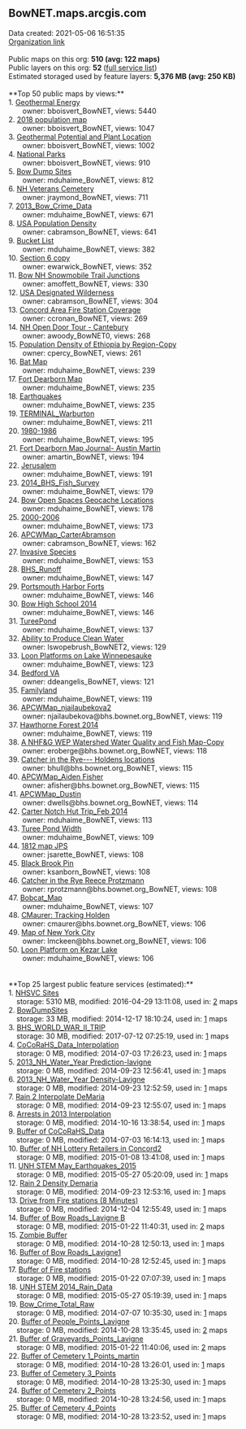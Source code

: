 <h2>BowNET.maps.arcgis.com</h2> Data created: 2021-05-06 16:51:35 <br /><a target='new' href='https://BowNET.maps.arcgis.com'>Organization link</a><br /><br />Public maps on this org: <b>510 (avg: 122 maps)</b><br />Public layers on this org: <b>52 </b>(<a target='new' href='https://services.arcgis.com/63cSRCcqLtJKDSR2/ArcGIS/rest/services'>full service list</a>)<br />Estimated storaged used by feature layers: <b>5,376 MB (avg: 250 KB)</b><br /><br />**Top 50 public maps by views:**<br />  1. <a target='new' href='https://www.arcgis.com/home/item.html?id=9ad1a71346ec40c6a938e14824179fb8'>Geothermal Energy</a> <br />  &nbsp;&nbsp;&nbsp;&nbsp; &nbsp;&nbsp;owner: bboisvert_BowNET, views: 5440<br />  2. <a target='new' href='https://www.arcgis.com/home/item.html?id=18869f7551d1431dba1fc9f4eab28ecc'>2018 population map</a> <br />  &nbsp;&nbsp;&nbsp;&nbsp; &nbsp;&nbsp;owner: bboisvert_BowNET, views: 1047<br />  3. <a target='new' href='https://www.arcgis.com/home/item.html?id=abff6baded0441678dec5dd3fff1ea36'>Geothermal Potential and Plant Location</a> <br />  &nbsp;&nbsp;&nbsp;&nbsp; &nbsp;&nbsp;owner: bboisvert_BowNET, views: 1002<br />  4. <a target='new' href='https://www.arcgis.com/home/item.html?id=8b03aa2b25244582ba875cfb17faf7ed'>National Parks</a> <br />  &nbsp;&nbsp;&nbsp;&nbsp; &nbsp;&nbsp;owner: bboisvert_BowNET, views: 910<br />  5. <a target='new' href='https://www.arcgis.com/home/item.html?id=3a0154b8e935481390d5a52d8a2add2f'>Bow Dump Sites</a> <br />  &nbsp;&nbsp;&nbsp;&nbsp; &nbsp;&nbsp;owner: mduhaime_BowNET, views: 812<br />  6. <a target='new' href='https://www.arcgis.com/home/item.html?id=c87b786885384276b07cfc327f6e5dd0'>NH Veterans Cemetery</a> <br />  &nbsp;&nbsp;&nbsp;&nbsp; &nbsp;&nbsp;owner: jraymond_BowNET, views: 711<br />  7. <a target='new' href='https://www.arcgis.com/home/item.html?id=1ce02a354c9445f8b881bdb6ba72a9ea'>2013_Bow_Crime_Data</a> <br />  &nbsp;&nbsp;&nbsp;&nbsp; &nbsp;&nbsp;owner: mduhaime_BowNET, views: 671<br />  8. <a target='new' href='https://www.arcgis.com/home/item.html?id=ce08cce77a67411f962e1fd6713198a7'>USA Population Density</a> <br />  &nbsp;&nbsp;&nbsp;&nbsp; &nbsp;&nbsp;owner: cabramson_BowNET, views: 641<br />  9. <a target='new' href='https://www.arcgis.com/home/item.html?id=e746010ef0a64040a04c84e4f83c47c6'>Bucket List</a> <br />  &nbsp;&nbsp;&nbsp;&nbsp; &nbsp;&nbsp;owner: mduhaime_BowNET, views: 382<br />  10. <a target='new' href='https://www.arcgis.com/home/item.html?id=82f8266608fa4bf1a365ee43f86ca271'>Section 6 copy</a> <br />  &nbsp;&nbsp;&nbsp;&nbsp; &nbsp;&nbsp;owner: ewarwick_BowNET, views: 352<br />  11. <a target='new' href='https://www.arcgis.com/home/item.html?id=a11f8b8fb5ee48068bfd9d04076bdb42'>Bow NH Snowmobile Trail Junctions</a> <br />  &nbsp;&nbsp;&nbsp;&nbsp; &nbsp;&nbsp;owner: amoffett_BowNET, views: 330<br />  12. <a target='new' href='https://www.arcgis.com/home/item.html?id=4ba1efe0baa645f2afd47f16d0c9b448'>USA Designated Wilderness</a> <br />  &nbsp;&nbsp;&nbsp;&nbsp; &nbsp;&nbsp;owner: cabramson_BowNET, views: 304<br />  13. <a target='new' href='https://www.arcgis.com/home/item.html?id=7a6e25d675a440bca7d6ab899250d575'>Concord Area Fire Station Coverage</a> <br />  &nbsp;&nbsp;&nbsp;&nbsp; &nbsp;&nbsp;owner: ccronan_BowNET, views: 269<br />  14. <a target='new' href='https://www.arcgis.com/home/item.html?id=ab25bb95d4b44bbb9111e3198c708f25'>NH Open Door Tour - Cantebury</a> <br />  &nbsp;&nbsp;&nbsp;&nbsp; &nbsp;&nbsp;owner: awoody_BowNET0, views: 268<br />  15. <a target='new' href='https://www.arcgis.com/home/item.html?id=8aed05d3866042279f7de3d14c221d08'>Population Density of Ethiopia by Region-Copy</a> <br />  &nbsp;&nbsp;&nbsp;&nbsp; &nbsp;&nbsp;owner: cpercy_BowNET, views: 261<br />  16. <a target='new' href='https://www.arcgis.com/home/item.html?id=dd90d8421d5c4436b418ee2a71430721'>Bat Map</a> <br />  &nbsp;&nbsp;&nbsp;&nbsp; &nbsp;&nbsp;owner: mduhaime_BowNET, views: 239<br />  17. <a target='new' href='https://www.arcgis.com/home/item.html?id=ad9bad6516894b1e9f7c917a429e7081'>Fort Dearborn Map</a> <br />  &nbsp;&nbsp;&nbsp;&nbsp; &nbsp;&nbsp;owner: mduhaime_BowNET, views: 235<br />  18. <a target='new' href='https://www.arcgis.com/home/item.html?id=920894163ff94773b5ef7be7e7dd11d1'>Earthquakes</a> <br />  &nbsp;&nbsp;&nbsp;&nbsp; &nbsp;&nbsp;owner: mduhaime_BowNET, views: 235<br />  19. <a target='new' href='https://www.arcgis.com/home/item.html?id=f20933d3678c40d2bba68b62703a23d5'>TERMINAL_Warburton</a> <br />  &nbsp;&nbsp;&nbsp;&nbsp; &nbsp;&nbsp;owner: mduhaime_BowNET, views: 211<br />  20. <a target='new' href='https://www.arcgis.com/home/item.html?id=f1a3af741a97499fbb5af217c7b0dc06'>1980-1986</a> <br />  &nbsp;&nbsp;&nbsp;&nbsp; &nbsp;&nbsp;owner: mduhaime_BowNET, views: 195<br />  21. <a target='new' href='https://www.arcgis.com/home/item.html?id=888e89ea3de0403793be21541c1d7703'>Fort Dearborn Map Journal- Austin Martin</a> <br />  &nbsp;&nbsp;&nbsp;&nbsp; &nbsp;&nbsp;owner: amartin_BowNET, views: 194<br />  22. <a target='new' href='https://www.arcgis.com/home/item.html?id=b3438a8627354054bb7fbf218524c175'>Jerusalem</a> <br />  &nbsp;&nbsp;&nbsp;&nbsp; &nbsp;&nbsp;owner: mduhaime_BowNET, views: 191<br />  23. <a target='new' href='https://www.arcgis.com/home/item.html?id=e39ff65af6334d99a3a96229efd00ea8'>2014_BHS_Fish_Survey</a> <br />  &nbsp;&nbsp;&nbsp;&nbsp; &nbsp;&nbsp;owner: mduhaime_BowNET, views: 179<br />  24. <a target='new' href='https://www.arcgis.com/home/item.html?id=976c1eac13ef4028bf6d5a413bdbdc3d'>Bow Open Spaces Geocache Locations</a> <br />  &nbsp;&nbsp;&nbsp;&nbsp; &nbsp;&nbsp;owner: mduhaime_BowNET, views: 178<br />  25. <a target='new' href='https://www.arcgis.com/home/item.html?id=74cb12c13abb480098ff6014f87df459'>2000-2006</a> <br />  &nbsp;&nbsp;&nbsp;&nbsp; &nbsp;&nbsp;owner: mduhaime_BowNET, views: 173<br />  26. <a target='new' href='https://www.arcgis.com/home/item.html?id=857eecca378f4cc4a0b02b7d5763e0b3'>APCWMap_CarterAbramson</a> <br />  &nbsp;&nbsp;&nbsp;&nbsp; &nbsp;&nbsp;owner: cabramson_BowNET, views: 162<br />  27. <a target='new' href='https://www.arcgis.com/home/item.html?id=41c212e59fa34b85a8c96c56a6e53f48'>Invasive Species</a> <br />  &nbsp;&nbsp;&nbsp;&nbsp; &nbsp;&nbsp;owner: mduhaime_BowNET, views: 153<br />  28. <a target='new' href='https://www.arcgis.com/home/item.html?id=4ebd375cc8f1484bafd6ca6d31681cf3'>BHS_Runoff</a> <br />  &nbsp;&nbsp;&nbsp;&nbsp; &nbsp;&nbsp;owner: mduhaime_BowNET, views: 147<br />  29. <a target='new' href='https://www.arcgis.com/home/item.html?id=6f862f4925d64bd9a496d31f21ef56dc'>Portsmouth Harbor Forts</a> <br />  &nbsp;&nbsp;&nbsp;&nbsp; &nbsp;&nbsp;owner: mduhaime_BowNET, views: 146<br />  30. <a target='new' href='https://www.arcgis.com/home/item.html?id=5b0b8b546ad94ecf948bf79a650c1bf2'>Bow High School 2014</a> <br />  &nbsp;&nbsp;&nbsp;&nbsp; &nbsp;&nbsp;owner: mduhaime_BowNET, views: 146<br />  31. <a target='new' href='https://www.arcgis.com/home/item.html?id=6ab0b04b75db44cb992d11fca97c44e7'>TureePond</a> <br />  &nbsp;&nbsp;&nbsp;&nbsp; &nbsp;&nbsp;owner: mduhaime_BowNET, views: 137<br />  32. <a target='new' href='https://www.arcgis.com/home/item.html?id=8a407bc1e5494277a8892048838e457a'>Ability to Produce Clean Water</a> <br />  &nbsp;&nbsp;&nbsp;&nbsp; &nbsp;&nbsp;owner: lswopebrush_BowNET2, views: 129<br />  33. <a target='new' href='https://www.arcgis.com/home/item.html?id=ec6fd385a89f48c7b951f7a06d64c21d'>Loon Platforms on Lake Winnepesauke</a> <br />  &nbsp;&nbsp;&nbsp;&nbsp; &nbsp;&nbsp;owner: mduhaime_BowNET, views: 123<br />  34. <a target='new' href='https://www.arcgis.com/home/item.html?id=130a41c5f68e49258bba63851fd148b8'>Bedford VA</a> <br />  &nbsp;&nbsp;&nbsp;&nbsp; &nbsp;&nbsp;owner: ddeangelis_BowNET, views: 121<br />  35. <a target='new' href='https://www.arcgis.com/home/item.html?id=a3e1fb7f3c844fe3a0d0ac580b063be2'>Familyland</a> <br />  &nbsp;&nbsp;&nbsp;&nbsp; &nbsp;&nbsp;owner: mduhaime_BowNET, views: 119<br />  36. <a target='new' href='https://www.arcgis.com/home/item.html?id=393686661eac406983b6ac53cc255963'>APCWMap_njailaubekova2</a> <br />  &nbsp;&nbsp;&nbsp;&nbsp; &nbsp;&nbsp;owner: njailaubekova@bhs.bownet.org_BowNET, views: 119<br />  37. <a target='new' href='https://www.arcgis.com/home/item.html?id=2b7889c083d14393a57e6d6b6fb7dd1c'>Hawthorne Forest 2014</a> <br />  &nbsp;&nbsp;&nbsp;&nbsp; &nbsp;&nbsp;owner: mduhaime_BowNET, views: 119<br />  38. <a target='new' href='https://www.arcgis.com/home/item.html?id=554976eb720d47e0849e3516e3f64c62'>A NHF&G WEP Watershed Water Quality and Fish Map-Copy</a> <br />  &nbsp;&nbsp;&nbsp;&nbsp; &nbsp;&nbsp;owner: eroberge@bhs.bownet.org_BowNET, views: 118<br />  39. <a target='new' href='https://www.arcgis.com/home/item.html?id=112d3ab404324532b7960b87e1f99580'>Catcher in the Rye--- Holdens locations</a> <br />  &nbsp;&nbsp;&nbsp;&nbsp; &nbsp;&nbsp;owner: bhull@bhs.bownet.org_BowNET, views: 115<br />  40. <a target='new' href='https://www.arcgis.com/home/item.html?id=6f1d425a1b1242bca9469bd49e7123e2'>APCWMap_Aiden Fisher</a> <br />  &nbsp;&nbsp;&nbsp;&nbsp; &nbsp;&nbsp;owner: afisher@bhs.bownet.org_BowNET, views: 115<br />  41. <a target='new' href='https://www.arcgis.com/home/item.html?id=abe46600dbfe45819ac495636f7471b7'>APCWMap_Dustin</a> <br />  &nbsp;&nbsp;&nbsp;&nbsp; &nbsp;&nbsp;owner: dwells@bhs.bownet.org_BowNET, views: 114<br />  42. <a target='new' href='https://www.arcgis.com/home/item.html?id=0fb99c5f40534634b5c7a26dbc47ae5a'>Carter Notch Hut Trip_Feb 2014</a> <br />  &nbsp;&nbsp;&nbsp;&nbsp; &nbsp;&nbsp;owner: mduhaime_BowNET, views: 113<br />  43. <a target='new' href='https://www.arcgis.com/home/item.html?id=59f88a1fc1704638a455865f9ecbba80'>Turee Pond Width</a> <br />  &nbsp;&nbsp;&nbsp;&nbsp; &nbsp;&nbsp;owner: mduhaime_BowNET, views: 109<br />  44. <a target='new' href='https://www.arcgis.com/home/item.html?id=477ee6404c1e49b7b2c9538b126177b1'>1812 map JPS</a> <br />  &nbsp;&nbsp;&nbsp;&nbsp; &nbsp;&nbsp;owner: jsarette_BowNET, views: 108<br />  45. <a target='new' href='https://www.arcgis.com/home/item.html?id=0c51c3209af34cf0905dc55df5809906'>Black Brook Pin</a> <br />  &nbsp;&nbsp;&nbsp;&nbsp; &nbsp;&nbsp;owner: ksanborn_BowNET, views: 108<br />  46. <a target='new' href='https://www.arcgis.com/home/item.html?id=ef9b5cb74a434ca7882b06fb8648c7d5'>Catcher in the Rye Reece Protzmann</a> <br />  &nbsp;&nbsp;&nbsp;&nbsp; &nbsp;&nbsp;owner: rprotzmann@bhs.bownet.org_BowNET, views: 108<br />  47. <a target='new' href='https://www.arcgis.com/home/item.html?id=258fd5f4bb19497baaa331ff0f58dd40'>Bobcat_Map</a> <br />  &nbsp;&nbsp;&nbsp;&nbsp; &nbsp;&nbsp;owner: mduhaime_BowNET, views: 107<br />  48. <a target='new' href='https://www.arcgis.com/home/item.html?id=5701a3a876244136833b1f6bc18e24a1'>CMaurer: Tracking Holden</a> <br />  &nbsp;&nbsp;&nbsp;&nbsp; &nbsp;&nbsp;owner: cmaurer@bhs.bownet.org_BowNET, views: 106<br />  49. <a target='new' href='https://www.arcgis.com/home/item.html?id=e1296215a18b4f94bc902fea41962dc1'>Map of New York City</a> <br />  &nbsp;&nbsp;&nbsp;&nbsp; &nbsp;&nbsp;owner: lmckeen@bhs.bownet.org_BowNET, views: 106<br />  50. <a target='new' href='https://www.arcgis.com/home/item.html?id=a09b18945f284443966b4282da877c03'>Loon Platform on Kezar Lake</a> <br />  &nbsp;&nbsp;&nbsp;&nbsp; &nbsp;&nbsp;owner: mduhaime_BowNET, views: 106<br /><br /><br />**Top 25 largest public feature services (estimated):**<br /> 1. <a target='new' href='https://www.arcgis.com/home/item.html?id=978cb344c3ad469caeafb399ae45b503'>NHSVC Sites</a><br /> &nbsp;&nbsp;&nbsp;&nbsp;storage: 5310 MB, modified: 2016-04-29 13:11:08,  used in: <a target='new' href='https://ed-ind-tb.s3-us-west-1.amazonaws.com/ADI/978cb344c3ad469caeafb399ae45b503.html'> 2</a> maps<br /> 2. <a target='new' href='https://www.arcgis.com/home/item.html?id=8a68f15afa4149cbaffc13706b6751ba'>BowDumpSites</a><br /> &nbsp;&nbsp;&nbsp;&nbsp;storage: 33 MB, modified: 2014-12-17 18:10:24,  used in: <a target='new' href='https://ed-ind-tb.s3-us-west-1.amazonaws.com/ADI/8a68f15afa4149cbaffc13706b6751ba.html'> 1</a> maps<br /> 3. <a target='new' href='https://www.arcgis.com/home/item.html?id=1f125aa56b424226af1e310abb6b60db'>BHS_WORLD_WAR_II_TRIP</a><br /> &nbsp;&nbsp;&nbsp;&nbsp;storage: 30 MB, modified: 2017-07-12 07:25:19,  used in: <a target='new' href='https://ed-ind-tb.s3-us-west-1.amazonaws.com/ADI/1f125aa56b424226af1e310abb6b60db.html'> 1</a> maps<br /> 4. <a target='new' href='https://www.arcgis.com/home/item.html?id=f79cb9b6f2de42409e0398ede9d67c82'>CoCoRaHS_Data_Interpolation</a><br /> &nbsp;&nbsp;&nbsp;&nbsp;storage: 0 MB, modified: 2014-07-03 17:26:23,  used in: <a target='new' href='https://ed-ind-tb.s3-us-west-1.amazonaws.com/ADI/f79cb9b6f2de42409e0398ede9d67c82.html'> 1</a> maps<br /> 5. <a target='new' href='https://www.arcgis.com/home/item.html?id=fcecd647c9e54883a8796058811196d4'>2013_NH_Water_Year Prediction-lavigne</a><br /> &nbsp;&nbsp;&nbsp;&nbsp;storage: 0 MB, modified: 2014-09-23 12:56:41,  used in: <a target='new' href='https://ed-ind-tb.s3-us-west-1.amazonaws.com/ADI/fcecd647c9e54883a8796058811196d4.html'> 1</a> maps<br /> 6. <a target='new' href='https://www.arcgis.com/home/item.html?id=0f9f275772684ed2925af46397ce857a'>2013_NH_Water_Year Density-Lavigne</a><br /> &nbsp;&nbsp;&nbsp;&nbsp;storage: 0 MB, modified: 2014-09-23 12:52:59,  used in: <a target='new' href='https://ed-ind-tb.s3-us-west-1.amazonaws.com/ADI/0f9f275772684ed2925af46397ce857a.html'> 1</a> maps<br /> 7. <a target='new' href='https://www.arcgis.com/home/item.html?id=52b2d8eccf5842479b1a6901d7642fa3'>Rain 2 Interpolate DeMaria</a><br /> &nbsp;&nbsp;&nbsp;&nbsp;storage: 0 MB, modified: 2014-09-23 12:55:07,  used in: <a target='new' href='https://ed-ind-tb.s3-us-west-1.amazonaws.com/ADI/52b2d8eccf5842479b1a6901d7642fa3.html'> 1</a> maps<br /> 8. <a target='new' href='https://www.arcgis.com/home/item.html?id=142ed52073e242668a76966f8f2756ab'>Arrests in 2013 Interpolation</a><br /> &nbsp;&nbsp;&nbsp;&nbsp;storage: 0 MB, modified: 2014-10-16 13:38:54,  used in: <a target='new' href='https://ed-ind-tb.s3-us-west-1.amazonaws.com/ADI/142ed52073e242668a76966f8f2756ab.html'> 1</a> maps<br /> 9. <a target='new' href='https://www.arcgis.com/home/item.html?id=7f43ccb3f35943ce90c6b705cb347f18'>Buffer of CoCoRaHS_Data</a><br /> &nbsp;&nbsp;&nbsp;&nbsp;storage: 0 MB, modified: 2014-07-03 16:14:13,  used in: <a target='new' href='https://ed-ind-tb.s3-us-west-1.amazonaws.com/ADI/7f43ccb3f35943ce90c6b705cb347f18.html'> 1</a> maps<br /> 10. <a target='new' href='https://www.arcgis.com/home/item.html?id=dfbc083dda0e4e4089213d1e46ccfc59'>Buffer of NH Lottery Retailers in Concord2</a><br /> &nbsp;&nbsp;&nbsp;&nbsp;storage: 0 MB, modified: 2015-01-08 13:41:08,  used in: <a target='new' href='https://ed-ind-tb.s3-us-west-1.amazonaws.com/ADI/dfbc083dda0e4e4089213d1e46ccfc59.html'> 1</a> maps<br /> 11. <a target='new' href='https://www.arcgis.com/home/item.html?id=1f4d4c2b8ec241b8b68bf217f4e62b17'>UNH STEM May_Earthquakes_2015</a><br /> &nbsp;&nbsp;&nbsp;&nbsp;storage: 0 MB, modified: 2015-05-27 05:20:09,  used in: <a target='new' href='https://ed-ind-tb.s3-us-west-1.amazonaws.com/ADI/1f4d4c2b8ec241b8b68bf217f4e62b17.html'> 1</a> maps<br /> 12. <a target='new' href='https://www.arcgis.com/home/item.html?id=bb40d7ec5f2544fc98bcd75808ef6c3c'>Rain 2 Density Demaria</a><br /> &nbsp;&nbsp;&nbsp;&nbsp;storage: 0 MB, modified: 2014-09-23 12:53:16,  used in: <a target='new' href='https://ed-ind-tb.s3-us-west-1.amazonaws.com/ADI/bb40d7ec5f2544fc98bcd75808ef6c3c.html'> 1</a> maps<br /> 13. <a target='new' href='https://www.arcgis.com/home/item.html?id=83a45ca406f64847b812f8a344112973'>Drive from Fire stations (8 Minutes)</a><br /> &nbsp;&nbsp;&nbsp;&nbsp;storage: 0 MB, modified: 2014-12-04 12:55:49,  used in: <a target='new' href='https://ed-ind-tb.s3-us-west-1.amazonaws.com/ADI/83a45ca406f64847b812f8a344112973.html'> 1</a> maps<br /> 14. <a target='new' href='https://www.arcgis.com/home/item.html?id=f994d29d14c046aba83f14cf351fb191'>Buffer of Bow Roads_Lavigne B</a><br /> &nbsp;&nbsp;&nbsp;&nbsp;storage: 0 MB, modified: 2015-01-22 11:40:31,  used in: <a target='new' href='https://ed-ind-tb.s3-us-west-1.amazonaws.com/ADI/f994d29d14c046aba83f14cf351fb191.html'> 2</a> maps<br /> 15. <a target='new' href='https://www.arcgis.com/home/item.html?id=64421e071e4c47f085b4cab65b403354'>Zombie Buffer</a><br /> &nbsp;&nbsp;&nbsp;&nbsp;storage: 0 MB, modified: 2014-10-28 12:50:13,  used in: <a target='new' href='https://ed-ind-tb.s3-us-west-1.amazonaws.com/ADI/64421e071e4c47f085b4cab65b403354.html'> 1</a> maps<br /> 16. <a target='new' href='https://www.arcgis.com/home/item.html?id=0a3d74c1ff7e4560aec2b69d25e5eccc'>Buffer of Bow Roads_Lavigne1</a><br /> &nbsp;&nbsp;&nbsp;&nbsp;storage: 0 MB, modified: 2014-10-28 12:52:45,  used in: <a target='new' href='https://ed-ind-tb.s3-us-west-1.amazonaws.com/ADI/0a3d74c1ff7e4560aec2b69d25e5eccc.html'> 1</a> maps<br /> 17. <a target='new' href='https://www.arcgis.com/home/item.html?id=64d9e590d3554a54888609ed5ee9f635'>Buffer of Fire stations</a><br /> &nbsp;&nbsp;&nbsp;&nbsp;storage: 0 MB, modified: 2015-01-22 07:07:39,  used in: <a target='new' href='https://ed-ind-tb.s3-us-west-1.amazonaws.com/ADI/64d9e590d3554a54888609ed5ee9f635.html'> 1</a> maps<br /> 18. <a target='new' href='https://www.arcgis.com/home/item.html?id=a231f68e49ed49129c53cc416b33ee3b'>UNH STEM 2014_Rain_Data</a><br /> &nbsp;&nbsp;&nbsp;&nbsp;storage: 0 MB, modified: 2015-05-27 05:19:39,  used in: <a target='new' href='https://ed-ind-tb.s3-us-west-1.amazonaws.com/ADI/a231f68e49ed49129c53cc416b33ee3b.html'> 1</a> maps<br /> 19. <a target='new' href='https://www.arcgis.com/home/item.html?id=2432622c11dd47d68369218a9440dec5'>Bow_Crime_Total_Raw</a><br /> &nbsp;&nbsp;&nbsp;&nbsp;storage: 0 MB, modified: 2014-07-07 10:35:30,  used in: <a target='new' href='https://ed-ind-tb.s3-us-west-1.amazonaws.com/ADI/2432622c11dd47d68369218a9440dec5.html'> 1</a> maps<br /> 20. <a target='new' href='https://www.arcgis.com/home/item.html?id=6744f2010640420c88628790eeef7db9'>Buffer of People_Points_Lavigne</a><br /> &nbsp;&nbsp;&nbsp;&nbsp;storage: 0 MB, modified: 2014-10-28 13:35:45,  used in: <a target='new' href='https://ed-ind-tb.s3-us-west-1.amazonaws.com/ADI/6744f2010640420c88628790eeef7db9.html'> 2</a> maps<br /> 21. <a target='new' href='https://www.arcgis.com/home/item.html?id=2e6c859be54849079e26d45b364a6660'>Buffer of Graveyards_Points_Lavigne</a><br /> &nbsp;&nbsp;&nbsp;&nbsp;storage: 0 MB, modified: 2015-01-22 11:40:06,  used in: <a target='new' href='https://ed-ind-tb.s3-us-west-1.amazonaws.com/ADI/2e6c859be54849079e26d45b364a6660.html'> 2</a> maps<br /> 22. <a target='new' href='https://www.arcgis.com/home/item.html?id=333bc33baa354eab8ce1897f20eae309'>Buffer of Cemetery 1_Points_martin</a><br /> &nbsp;&nbsp;&nbsp;&nbsp;storage: 0 MB, modified: 2014-10-28 13:26:01,  used in: <a target='new' href='https://ed-ind-tb.s3-us-west-1.amazonaws.com/ADI/333bc33baa354eab8ce1897f20eae309.html'> 1</a> maps<br /> 23. <a target='new' href='https://www.arcgis.com/home/item.html?id=cf4ee6c897ff40f7b30e3f92ae9d9b6a'>Buffer of Cemetery 3_Points</a><br /> &nbsp;&nbsp;&nbsp;&nbsp;storage: 0 MB, modified: 2014-10-28 13:25:30,  used in: <a target='new' href='https://ed-ind-tb.s3-us-west-1.amazonaws.com/ADI/cf4ee6c897ff40f7b30e3f92ae9d9b6a.html'> 1</a> maps<br /> 24. <a target='new' href='https://www.arcgis.com/home/item.html?id=78e36b9bd2d140ab899bbbebbd4e6628'>Buffer of Cemetery 2_Points</a><br /> &nbsp;&nbsp;&nbsp;&nbsp;storage: 0 MB, modified: 2014-10-28 13:24:56,  used in: <a target='new' href='https://ed-ind-tb.s3-us-west-1.amazonaws.com/ADI/78e36b9bd2d140ab899bbbebbd4e6628.html'> 1</a> maps<br /> 25. <a target='new' href='https://www.arcgis.com/home/item.html?id=afd3feeec11740aeb86c64ab5cc3348f'>Buffer of Cemetery 4_Points</a><br /> &nbsp;&nbsp;&nbsp;&nbsp;storage: 0 MB, modified: 2014-10-28 13:23:52,  used in: <a target='new' href='https://ed-ind-tb.s3-us-west-1.amazonaws.com/ADI/afd3feeec11740aeb86c64ab5cc3348f.html'> 1</a> maps<br />